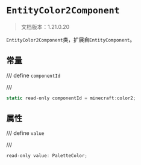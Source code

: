 # `EntityColor2Component`

> 文档版本：1.21.0.20

`EntityColor2Component`类，扩展自`EntityComponent`。

## 常量

/// define
`componentId`


///

```js
static read-only componentId = minecraft:color2;
```


## 属性

/// define
`value`


///

```js
read-only value: PaletteColor;
```

